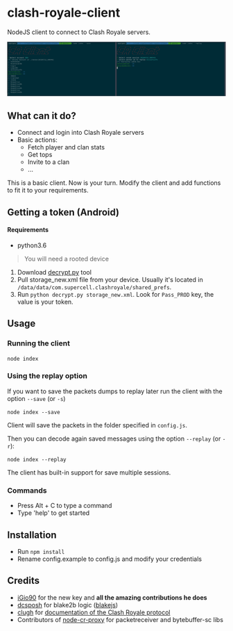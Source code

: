 # clash-royale-client
NodeJS client to connect to Clash Royale servers.

![](https://raw.githubusercontent.com/aperpen/clash-royale-client/master/screenshot.png)

## What can it do?
* Connect and login into Clash Royale servers
* Basic actions:
    - Fetch player and clan stats
    - Get tops
    - Invite to a clan
    - ...

This is a basic client. Now is your turn. Modify the client and add functions to fit it to your requirements.

## Getting a token (Android)
#### Requirements
* python3.6
> You will need a rooted device

1. Download [decrypt.py](https://gist.github.com/aperpen/79600a80bf64a9df40a171324c951212) tool
2. Pull storage_new.xml file from your device. Usually it's located in `/data/data/com.supercell.clashroyale/shared_prefs`.
3. Run `python decrypt.py storage_new.xml`. Look for `Pass_PROD` key, the value is your token.

## Usage
### Running the client  
```
node index
```

### Using the replay option
If you want to save the packets dumps to replay later run the client with the option `--save` (or `-s`)
```
node index --save
```
Client will save the packets in the folder specified in `config.js`.

Then you can decode again saved messages using the option `--replay` (or `-r`):
```
node index --replay
```
The client has built-in support for save multiple sessions.

### Commands
- Press Alt + C to type a command
- Type 'help' to get started

## Installation
- Run `npm install`
- Rename config.example to config.js and modify your credentials

## Credits
- [iGio90](https://github.com/iGio90) for the new key and **all the amazing contributions he does**
- [dcsposh](https://github.com/dcposch) for blake2b logic ([blakejs](https://github.com/dcposch/blakejs))
- [clugh](https://github.com/clugh) for [documentation of the Clash Royale protocol](https://github.com/clugh/cocdp/wiki/Protocol)
- Contributors of [node-cr-proxy](https://github.com/royale-proxy/node-cr-proxy/) for packetreceiver and bytebuffer-sc libs
